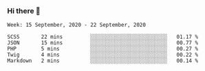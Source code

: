 ### Hi there 👋

<!--START_SECTION:waka-->
```text
Week: 15 September, 2020 - 22 September, 2020

SCSS       22 mins         ░░░░░░░░░░░░░░░░░░░░░░░░░   01.17 % 
JSON       15 mins         ░░░░░░░░░░░░░░░░░░░░░░░░░   00.77 % 
PHP        5 mins          ░░░░░░░░░░░░░░░░░░░░░░░░░   00.27 % 
Twig       4 mins          ░░░░░░░░░░░░░░░░░░░░░░░░░   00.22 % 
Markdown   2 mins          ░░░░░░░░░░░░░░░░░░░░░░░░░   00.14 %
```
<!--END_SECTION:waka-->

<!--
**KimBranzell/KimBranzell** is a ✨ _special_ ✨ repository because its `README.md` (this file) appears on your GitHub profile.

Here are some ideas to get you started:

- 🔭 I’m currently working on ...
- 🌱 I’m currently learning ...
- 👯 I’m looking to collaborate on ...
- 🤔 I’m looking for help with ...
- 💬 Ask me about ...
- 📫 How to reach me: ...
- 😄 Pronouns: ...
- ⚡ Fun fact: ...
-->
